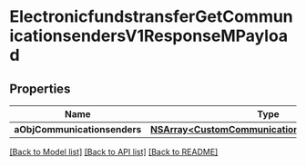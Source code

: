 # ElectronicfundstransferGetCommunicationsendersV1ResponseMPayload

## Properties
Name | Type | Description | Notes
------------ | ------------- | ------------- | -------------
**aObjCommunicationsenders** | [**NSArray&lt;CustomCommunicationsenderResponse&gt;***](CustomCommunicationsenderResponse.md) |  | 

[[Back to Model list]](../README.md#documentation-for-models) [[Back to API list]](../README.md#documentation-for-api-endpoints) [[Back to README]](../README.md)


